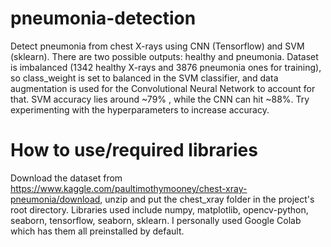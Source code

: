 # pneumonia-detection
Detect pneumonia from chest X-rays using CNN (Tensorflow) and SVM (sklearn). There are two possible outputs: healthy and pneumonia. Dataset is imbalanced (1342 healthy X-rays and 3876 pneumonia ones for training), so class_weight is set to balanced in the SVM classifier, and data augmentation is used for the Convolutional Neural Network to account for that. SVM accuracy lies around ~79% , while the CNN can hit ~88%. Try experimenting with the hyperparameters to increase accuracy. 
# How to use/required libraries
Download the dataset from https://www.kaggle.com/paultimothymooney/chest-xray-pneumonia/download, unzip and put the chest_xray folder in the project's root directory. Libraries used include numpy, matplotlib, opencv-python, seaborn, tensorflow, seaborn, sklearn. I personally used Google Colab which has them all preinstalled by default. 
